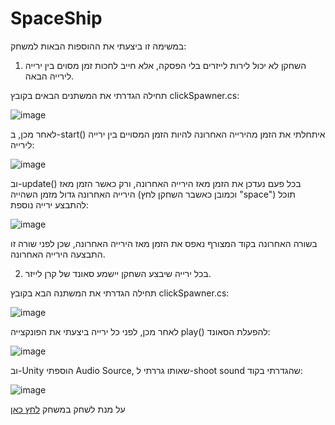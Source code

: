 # SpaceShip
במשימה זו ביצעתי את ההוספות הבאות למשחק:
1.  השחקן לא יכול לירות לייזרים בלי הפסקה, אלא חייב לחכות זמן מסוים בין ירייה 
לירייה הבאה.

תחילה הגדרתי את המשתנים הבאים בקובץ clickSpawner.cs:

![image](https://github.com/AdiNahmias/SpaceShip/assets/118722490/6fc44e48-db32-421c-aa37-6c2c175004f4)

לאחר מכן, ב-start() איתחלתי את הזמן מהירייה האחרונה להיות הזמן המסויים בין ירייה לירייה:

![image](https://github.com/AdiNahmias/SpaceShip/assets/118722490/e9b9ebcf-7370-42a9-b2a2-b2fa08b015e8)

וב-update() בכל פעם נעדכן את הזמן מאז הירייה האחרונה, ורק כאשר הזמן מאז הירייה האחרונה גדול מזמן השהייה (וכמובן כאשבר השחקן לחץ "space") תוכל להתבצע ירייה נוספת:

![image](https://github.com/AdiNahmias/SpaceShip/assets/118722490/23366e89-df16-4db5-8ecf-b9693dff8588)

בשורה האחרונה בקוד המצורף נאפס את הזמן מאז הירייה האחרונה, שכן לפני שורה זו התבצעה הירייה האחרונה.

2. בכל ירייה שיבצע השחקן יישמע סאונד של קרן לייזר.

תחילה הגדרתי את המשתנה הבא בקובץ clickSpawner.cs:

![image](https://github.com/AdiNahmias/SpaceShip/assets/118722490/6c3ce006-c924-4d8c-8cc3-329a14664c18)

לאחר מכן, לפני כל ירייה ביצעתי את הפונקצייה play() להפעלת הסאונד:

![image](https://github.com/AdiNahmias/SpaceShip/assets/118722490/5862eac5-0ff5-4aee-82d2-f44d3797d9fc)

וב-Unity הוספתי Audio Source, שאותו גררתי ל-shoot sound שהגדרתי בקוד:

![image](https://github.com/AdiNahmias/SpaceShip/assets/118722490/e15bcad3-029b-43f6-9f27-59cbbb429498)



על מנת לשחק במשחק [לחץ כאן](https://adinahmias.itch.io)
